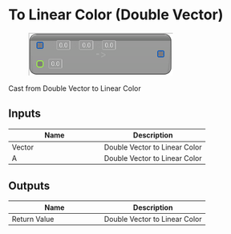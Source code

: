 # To Linear Color (Double Vector)

<div align="left" data-full-width="false">

<figure><img src="To_Linear_Color_(Double_Vector).png" alt=""><figcaption></figcaption></figure>

</div>

Cast from Double Vector to Linear Color

## Inputs

<table>
<thead><tr><th width="170">Name</th><th>Description</th></tr></thead>
<tbody>
<tr><td>Vector</td><td>Double Vector to Linear Color</td></tr>
<tr><td>A</td><td>Double Vector to Linear Color</td></tr>
</tbody>
</table>

## Outputs

<table>
<thead><tr><th width="170">Name</th><th>Description</th></tr></thead>
<tbody>
<tr><td>Return Value</td><td>Double Vector to Linear Color</td></tr>
</tbody>
</table>